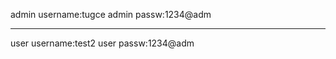 admin username:tugce
admin passw:1234@adm

-------------------------

user username:test2
user passw:1234@adm
